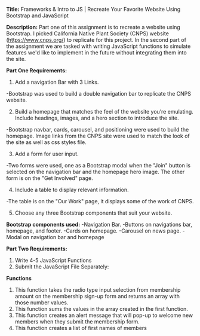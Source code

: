 **Title:** Frameworks & Intro to JS | Recreate Your Favorite Website Using Bootstrap and JavaScript

**Description:** Part one of this assignment is to recreate a website using Bootstrap. I picked California Native Plant Society (CNPS) website (https://www.cnps.org/) to replicate for this project. In the second part of the assignment we are tasked with writing JavaScript functions to simulate features we'd like to implement in the future without integrating them into the site.

**Part One Requirements:**
1. Add a navigation Bar with 3 Links.

-Bootstrap was used to build a double navigation bar to replicate the CNPS website.

2. Build a homepage that matches the feel of the website you’re emulating. Include headings, images, and a hero section to introduce the site.

-Bootstrap navbar, cards, carousel, and positioning were used to build the homepage. Image links from the CNPS site were used to match the look of the site as well as css styles file. 

3. Add a form for user input.

-Two forms were used, one as a Bootstrap modal when the "Join" button is selected on the navigation bar and the homepage hero image. The other form is on the "Get Involved" page.

4. Include a table to display relevant information.

-The table is on the "Our Work" page, it displays some of the work of CNPS.

5. Choose any three Bootstrap components that suit your website.

**Bootstrap components used:**
-Navigation Bar.
-Buttons on navigations bar, homepage, and footer.
-Cards on homepage.
-Carousel on news page.
-Modal on navigation bar and homepage

**Part Two Requirements:**
1. Write 4-5 JavaScript Functions
2. Submit the JavaScript File Separately:

**Functions**
1. This function takes the  radio type input selection from membership amount on the membership sign-up form and returns an array with those number values.
2. This function sums the values in the array created in the first function. 
3. This function creates an alert message that will pop-up to welcome new members when they submit the membership form.
4. This function creates a list of first names of members